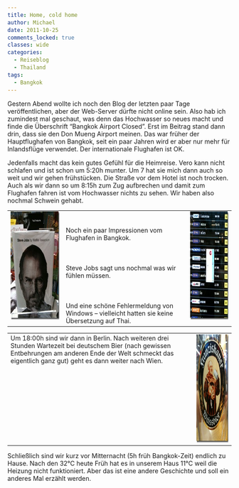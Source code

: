 ```yaml
---
title: Home, cold home
author: Michael
date: 2011-10-25
comments_locked: true
classes: wide
categories:
  - Reiseblog
  - Thailand
tags:
  - Bangkok
---
```


<p>Gestern Abend wollte ich noch den Blog der letzten paar Tage veröffentlichen, aber der Web-Server dürfte nicht online sein. Also hab ich zumindest mal geschaut, was denn das Hochwasser so neues macht und finde die Überschrift “Bangkok Airport Closed”. Erst im Beitrag stand dann drin, dass sie den Don Mueng Airport meinen. Das war früher der Hauptflughafen von Bangkok, seit ein paar Jahren wird er aber nur mehr für Inlandsflüge verwendet. Der internationale Flughafen ist OK.</p>  <p>Jedenfalls macht das kein gutes Gefühl für die Heimreise. Vero kann nicht schlafen und ist schon um 5:20h munter. Um 7 hat sie mich dann auch so weit und wir gehen frühstücken. Die Straße vor dem Hotel ist noch trocken. Auch als wir dann so um 8:15h zum Zug aufbrechen und damit zum Flughafen fahren ist vom Hochwasser nichts zu sehen. Wir haben also nochmal Schwein gehabt.</p>  <table border="0" cellspacing="0" cellpadding="2" width="668"><tbody>     <tr>       <td valign="top" width="172"><a href="/assets/images/2011/10/IMG_2234.jpg"><img src="/assets/images/2011/10/IMG_2234_thumb.jpg" width="184" height="244" alt="IMG_2234" border="0" /></a></td>        <td valign="top" width="359">         <br />          <br />Noch ein paar Impressionen vom Flughafen in Bangkok.          <br />          <br />          <br />          <br />Steve Jobs sagt uns nochmal was wir fühlen müssen.          <br />          <br />          <br />          <br />Und eine schöne Fehlermeldung von Windows – vielleicht hatten sie keine Übersetzung auf Thai.</td>        <td valign="top" width="135"><a href="/assets/images/2011/10/IMG_2236.jpg"><img src="/assets/images/2011/10/IMG_2236_thumb.jpg" width="184" height="244" alt="IMG_2236" border="0" /></a></td>     </tr>   </tbody></table>  <p>   <table border="0" cellspacing="0" cellpadding="2" width="668"><tbody>       <tr>         <td valign="top" width="559">Um 18:00h sind wir dann in Berlin. Nach weiteren drei Stunden Wartezeit bei deutschem Bier (nach gewissen Entbehrungen am anderen Ende der Welt schmeckt das eigentlich ganz gut) geht es dann weiter nach Wien.</td>          <td valign="top" width="107"><a href="/assets/images/2011/10/IMG_2237.jpg"><img src="/assets/images/2011/10/IMG_2237_thumb.jpg" width="184" height="244" alt="IMG_2237" border="0" /></a></td>       </tr>     </tbody></table> </p>  <p>Schließlich sind wir kurz vor Mitternacht (5h früh Bangkok-Zeit) endlich zu Hause. Nach den 32°C heute Früh hat es in unserem Haus 11°C weil die Heizung nicht funktioniert. Aber das ist eine andere Geschichte und soll ein anderes Mal erzählt werden.</p>
